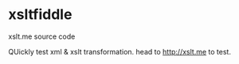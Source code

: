 # xsltfiddle
xslt.me source code

QUickly test xml & xslt transformation.  head to http://xslt.me to test.
